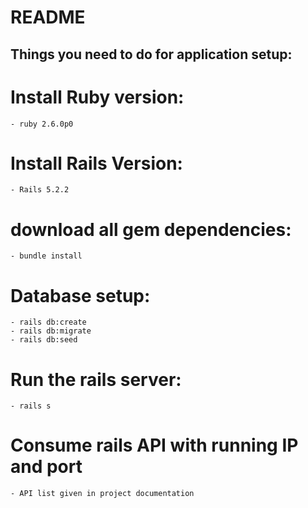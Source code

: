 # README


Things you need to do for application setup:
---------------------------------------------------------


# Install Ruby version:

	- ruby 2.6.0p0


# Install Rails Version:

	- Rails 5.2.2

# download all gem dependencies:

	- bundle install

# Database setup:

	- rails db:create
	- rails db:migrate
	- rails db:seed


# Run the rails server:

	- rails s


# Consume rails API with running IP and port

	- API list given in project documentation

